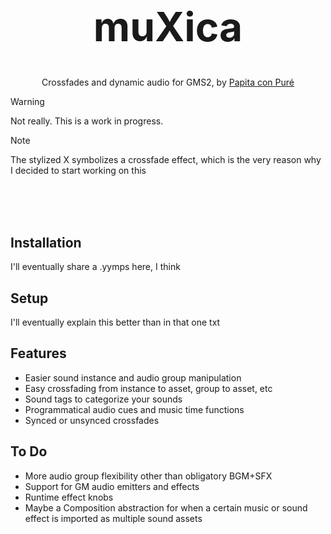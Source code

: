 <h1 align="center" style="font-size: 64px"> muXica </h1>
<p align="center"> Crossfades and dynamic audio for GMS2, by <a href="https://github.com/PapitaConPure">Papita con Puré</a></p>

> [!WARNING]
> Not really. This is a work in progress.

> [!NOTE]
> The stylized X symbolizes a crossfade effect, which is the very reason why I decided to start working on this

<br><br><br>


## Installation
I'll eventually share a .yymps here, I think

## Setup
I'll eventually explain this better than in that one txt

## Features
* Easier sound instance and audio group manipulation
* Easy crossfading from instance to asset, group to asset, etc
* Sound tags to categorize your sounds
* Programmatical audio cues and music time functions
* Synced or unsynced crossfades

## To Do
* More audio group flexibility other than obligatory BGM+SFX
* Support for GM audio emitters and effects
* Runtime effect knobs
* Maybe a Composition abstraction for when a certain music or sound effect is imported as multiple sound assets
